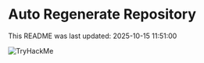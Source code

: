 # Auto Regenerate Repository

This README was last updated: 2025-10-15 11:51:00

 ![TryHackMe](https://tryhackme.com/badge/533634)
